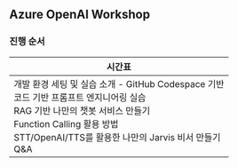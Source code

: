 ## Azure OpenAI Workshop

### 진행 순서

| 시간표                                                       |
| ------------------------------------------------------------ |
| 개발 환경 세팅 및 실습 소개   - GitHub Codespace 기반<br /> 코드 기반 프롬프트 엔지니어링 실습  <br /> RAG 기반 나만의 챗봇 서비스 만들기  <br /> Function Calling 활용 방법  <br /> STT/OpenAI/TTS를 활용한 나만의 Jarvis 비서 만들기   <br />  Q&A |




   
